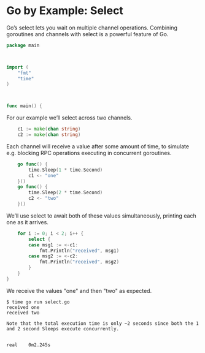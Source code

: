 # Go by Example: Select

Go’s select lets you wait on multiple channel operations. Combining goroutines and channels with select is a powerful feature of Go.

```go
package main



import (
    "fmt"
    "time"
)



func main() {
```

For our example we’ll select across two channels.

```go
    c1 := make(chan string)
    c2 := make(chan string)
```

Each channel will receive a value after some amount of time, to simulate e.g. blocking RPC operations executing in concurrent goroutines.

```go
    go func() {
        time.Sleep(1 * time.Second)
        c1 <- "one"
    }()
    go func() {
        time.Sleep(2 * time.Second)
        c2 <- "two"
    }()
```

We’ll use select to await both of these values simultaneously, printing each one as it arrives.

```go
    for i := 0; i < 2; i++ {
        select {
        case msg1 := <-c1:
            fmt.Println("received", msg1)
        case msg2 := <-c2:
            fmt.Println("received", msg2)
        }
    }
}
```

We receive the values "one" and then "two" as expected.

```shell
$ time go run select.go 
received one
received two

Note that the total execution time is only ~2 seconds since both the 1 and 2 second Sleeps execute concurrently.


real    0m2.245s
```
